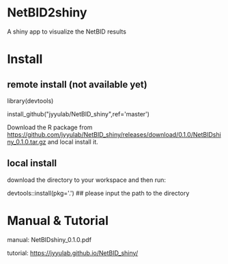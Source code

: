 # NetBID2shiny
A shiny app to visualize the NetBID results

# Install

## remote install (not available yet)

library(devtools)

install_github("jyyulab/NetBID_shiny",ref='master') 

Download the R package from https://github.com/jyyulab/NetBID_shiny/releases/download/0.1.0/NetBIDshiny_0.1.0.tar.gz and local install it.

## local install

download the directory to your workspace and then run:

devtools::install(pkg='.') ## please input the path to the directory

# Manual & Tutorial

manual: NetBIDshiny_0.1.0.pdf

tutorial: https://jyyulab.github.io/NetBID_shiny/

